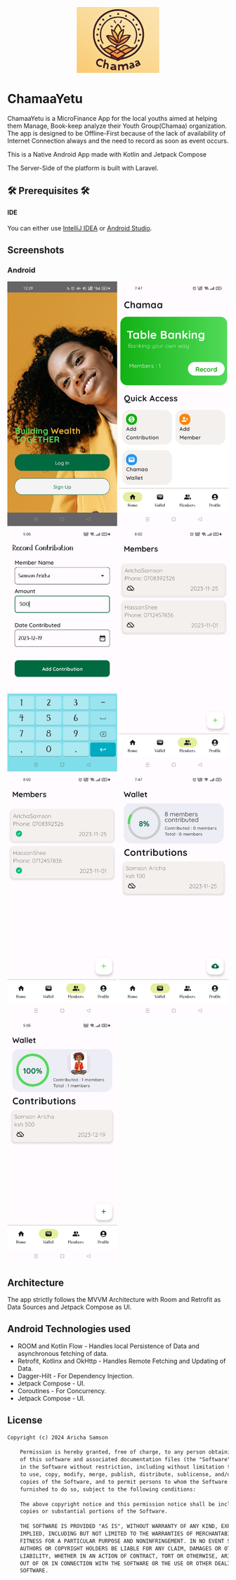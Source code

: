 <p align="center"><img src="art/app_logo.png" alt="MealTime" height="150px"></p>

# ChamaaYetu
ChamaaYetu is a MicroFinance App for the local youths aimed at helping them Manage, Book-keep analyze their Youth Group(Chamaa) organization.
The app is designed to be Offline-First because of the lack of availability of Internet Connection always and the 
need to record as soon as event occurs.

This is a Native Android App made with Kotlin and Jetpack Compose

The Server-Side of the platform is built with Laravel.

## 🛠️ Prerequisites 🛠️
#### IDE
You can either use [IntelliJ IDEA](https://www.jetbrains.com/idea/) or [Android Studio](https://developer.android.com/studio/).



## Screenshots
### Android
<img src="art/chamaa1.jpeg"  width="250"/> <img src="art/chamaa4.jpeg" width="250"/> <img src="art/chamaa12.jpeg" width="250"/> <img src="art/chamaa3.jpeg"  width="250"/> <img src="art/chamaa2.jpeg" width="250"/> <img src="art/chamaa5.jpeg" width="250"/> <img src="art/chamaa11.jpeg" width="250"/>  

## Architecture
The app strictly follows the MVVM Architecture with Room and Retrofit as Data Sources and Jetpack Compose as UI.


## Android Technologies used
-   ROOM and Kotlin Flow - Handles local Persistence of Data and asynchronous fetching of data.
-   Retrofit, Kotlinx and OkHttp - Handles Remote Fetching and Updating of Data.
-   Dagger-Hilt - For Dependency Injection.
-   Jetpack Compose - UI.
-   Coroutines - For Concurrency.
-   Jetpack Compose - UI.



## License
```xml
Copyright (c) 2024 Aricha Samson

    Permission is hereby granted, free of charge, to any person obtaining a copy
    of this software and associated documentation files (the "Software"), to deal
    in the Software without restriction, including without limitation the rights
    to use, copy, modify, merge, publish, distribute, sublicense, and/or sell
    copies of the Software, and to permit persons to whom the Software is
    furnished to do so, subject to the following conditions:

    The above copyright notice and this permission notice shall be included in all
    copies or substantial portions of the Software.

    THE SOFTWARE IS PROVIDED "AS IS", WITHOUT WARRANTY OF ANY KIND, EXPRESS OR
    IMPLIED, INCLUDING BUT NOT LIMITED TO THE WARRANTIES OF MERCHANTABILITY,
    FITNESS FOR A PARTICULAR PURPOSE AND NONINFRINGEMENT. IN NO EVENT SHALL THE
    AUTHORS OR COPYRIGHT HOLDERS BE LIABLE FOR ANY CLAIM, DAMAGES OR OTHER
    LIABILITY, WHETHER IN AN ACTION OF CONTRACT, TORT OR OTHERWISE, ARISING FROM,
    OUT OF OR IN CONNECTION WITH THE SOFTWARE OR THE USE OR OTHER DEALINGS IN THE
    SOFTWARE.
```  

  
